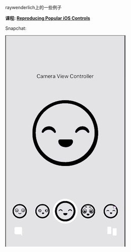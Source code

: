 raywenderlich上的一些例子

**课程: [Reproducing Popular iOS Controls](https://www.raywenderlich.com/5298-reproducing-popular-ios-controls)**

Snapchat:

![snapchat](https://github.com/winfredzen/iOS-HowTo/blob/master/images/001.gif)

